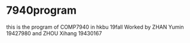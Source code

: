 # 7940program
this is the program of COMP7940 in hkbu 19fall
Worked by ZHAN Yumin 19427980 and ZHOU Xihang 19430167